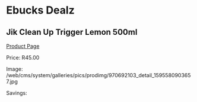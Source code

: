 
# Ebucks Dealz
## Jik Clean Up Trigger Lemon 500ml
[Product Page](https://www.ebucks.com/web/shop/productSelected.do?prodId=970692103&catId=1158500262)

Price: R45.00

Image: /web/cms/system/galleries/pics/prodimg/970692103_detail_1595580903657.jpg

Savings: 


	